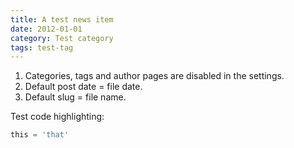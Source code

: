 ```yaml
---
title: A test news item
date: 2012-01-01
category: Test category
tags: test-tag
---
```


1. Categories, tags and author pages are disabled in the settings.
2. Default post date = file date.
3. Default slug = file name.

Test code highlighting:

```python
this = 'that'
```
